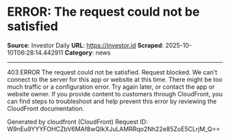 # ERROR: The request could not be satisfied

**Source**: Investor Daily
**URL**: https://investor.id
**Scraped**: 2025-10-10T06:28:14.442911
**Category**: news

---

403 ERROR
The request could not be satisfied.
Request blocked. We can't connect to the server for this app or website at this time. There might be too much traffic or a configuration error. Try again later, or contact the app or website owner.
If you provide content to customers through CloudFront, you can find steps to troubleshoot and help prevent this error by reviewing the CloudFront documentation.

Generated by cloudfront (CloudFront)
Request ID: W9nEu9YYYFOHCZbV6MAf8wQIkXJuLAMRRqo2Nh22e85ZoE5CLrjM_Q==
